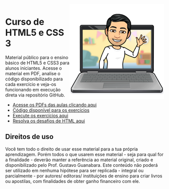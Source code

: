 <img src="imagens/me.png" align="right" width="300">

# Curso de HTML5 e CSS 3
Material público para o ensino básico de HTML5 e CSS3 para alunos iniciantes. Acesse o material em PDF, analise o código disponibilizado para cada exercício e veja-os funcionando em execução direta via repositório GitHub.

* [Acesse os PDFs das aulas clicando aqui](https://https://ruisantossi.github.io/html-css/tree/master/aulas-pdf)
* [Código disponível para os exercícios](https://https://ruisantossi.github.io/html-css/tree/master/exercicios)
* [Execute os exercícios aqui](https://ruisantossi.github.io/html-css/html-css/exercicios/)
* [Resolva os desafios de HTML aqui](https://ruisantossi.github.io/html-css/tree/master/desafios)

## Direitos de uso

Você tem todo o direito de usar esse material para a tua própria aprendizagem. Porém todos o que usarem esse material - seja para qual for a finalidade - deverão manter a referência ao material original, criado e disponibilizado pelo Prof. Gustavo Guanabara. Este conteúdo não poderá ser utilizado em nenhuma hipótese para ser replicada - integral ou parcialmente - por autores/ editoras/ instituições de ensino para criar livros ou apostilas, com finalidades de obter ganho financeiro com ele.